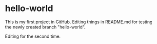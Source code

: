 # hello-world
This is my first project in GitHub.
Editing things in README.md for testing the newly created branch "hello-world".

Editing for the second time.
